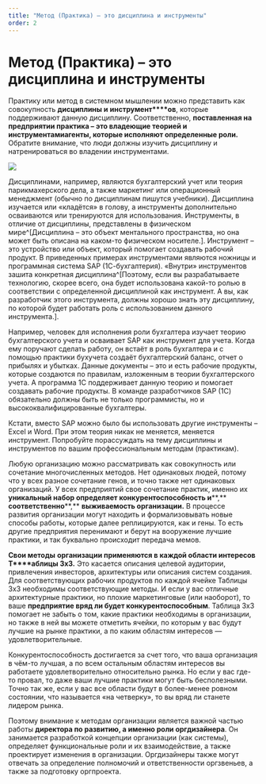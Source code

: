 ```yaml
---
title: "Метод (Практика) – это дисциплина и инструменты"
order: 2
---
```


# Метод (Практика) – это дисциплина и инструменты

Практику или метод в системном мышлении можно представить как совокупность **дисциплины и** **инструмент****ов**, которые поддерживают данную дисциплину. Соответственно, **поставленная на предприятии практика – это владеющие теорией и** **инструментами****агенты, которые исполняют определенные роли****.** Обратите внимание, что люди должны изучить дисциплину и натренироваться во владении инструментами.

![](/ru/systems-thinking-introduction/37.png)

Дисциплинами, например, являются бухгалтерский учет или теория парикмахерского дела, а также маркетинг или операционный менеджмент (обычно по дисциплинам пишутся учебники). Дисциплина изучается или «кладётся» в голову, а инструменты дополнительно осваиваются или тренируются для использования. Инструменты, в отличие от дисциплины, представлены в физическом мире^[Дисциплина – это объект ментального пространства, но она может быть описана на каком-то физическом носителе.]. Инструмент – это устройство или объект, который помогает создавать рабочий продукт. В приведенных примерах инструментами являются ножницы и программная система SAP (1С-бухгалтерия). «Внутри» инструментов зашита конкретная дисциплина^[Поэтому, если вы разрабатываете технологию, скорее всего, она будет использована какой-то ролью в соответствии с определенной дисциплиной как инструмент. А вы, как разработчик этого инструмента, должны хорошо знать эту дисциплину, по которой будет работать роль с использованием данного инструмента.].

Например, человек для исполнения роли бухгалтера изучает теорию бухгалтерского учета и осваивает SAP как инструмент для учета. Когда ему поручают сделать работу, он встаёт в роль бухгалтера и с помощью практики бухучета создаёт бухгалтерский баланс, отчет о прибылях и убытках. Данные документы – это и есть рабочие продукты, которые создаются по правилам, изложенным в теории бухгалтерского учета. А программа 1С поддерживает данную теорию и помогает создавать рабочие продукты. В команде разработчиков SAP (1С) обязательно должны быть не только программисты, но и высококвалифицированные бухгалтеры.

Кстати, вместо SAP можно было бы использовать другие инструменты – Excel и Word. При этом теория никак не меняется, меняется инструмент. Попробуйте порассуждать на тему дисциплины и инструментов по вашим профессиональным методам (практикам).

Любую организацию можно рассматривать как совокупность или сочетание многочисленных методов. Нет одинаковых людей, потому что у всех разное сочетание генов, и точно также нет одинаковых организаций. У всех предприятий свое сочетание практик, именно их **уникальный набор определяет конкурентоспособность и****,** **соответственно****,** **выживаемость организации.** В процессе развития организации могут находить и формализовывать новые способы работы, которые далее реплицируются, как и гены. То есть другие предприятия перенимают и берут на вооружение лучшие практики, и так буквально происходит передача мемов.

**Свои методы** **организации применяются в каждой области интересов** **Т****аблицы 3х3.** Это касается описания целевой аудитории, привлечения инвесторов, архитектуры или описания систем создания. Для соответствующих рабочих продуктов по каждой ячейке Таблицы 3х3 необходимы соответствующие методы. И если у вас отличные архитектурные практики, но плохие маркетинговые (или наоборот), то ваше **предприятие вряд ли будет конкурентоспособным**. Таблица 3х3 помогает не забыть о том, какие практики необходимы в организации, но также в ней вы можете отметить ячейки, по которым у вас будут лучшие на рынке практики, а по каким областям интересов — удовлетворительные.

Конкурентоспособность достигается за счет того, что ваша организация в чём-то лучшая, а по всем остальным областям интересов вы работаете удовлетворительно относительно рынка. Но если у вас где-то провал, то даже ваши лучшие практики могут быть бесполезными. Точно так же, если у вас все области будут в более-менее ровном состоянии, что называется «на четверку», то вы вряд ли станете лидером рынка.

Поэтому внимание к методам организации является важной частью работы **директора по развитию, а именно роли оргдизайнера**. Он занимается разработкой концепции организации (как системы), определяет функциональные роли и их взаимодействие, а также проектирует изменения в организации. Оргдизайнеры также могут отвечать за определение полномочий и ответственности оргзвеньев, а также за подготовку оргпроекта.